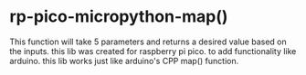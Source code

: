 # rp-pico-micropython-map()

This function will take 5 parameters and returns a desired value based on the inputs.
this lib was created for raspberry pi pico. to add functionality like arduino.
this lib works just like arduino's CPP map() function.
